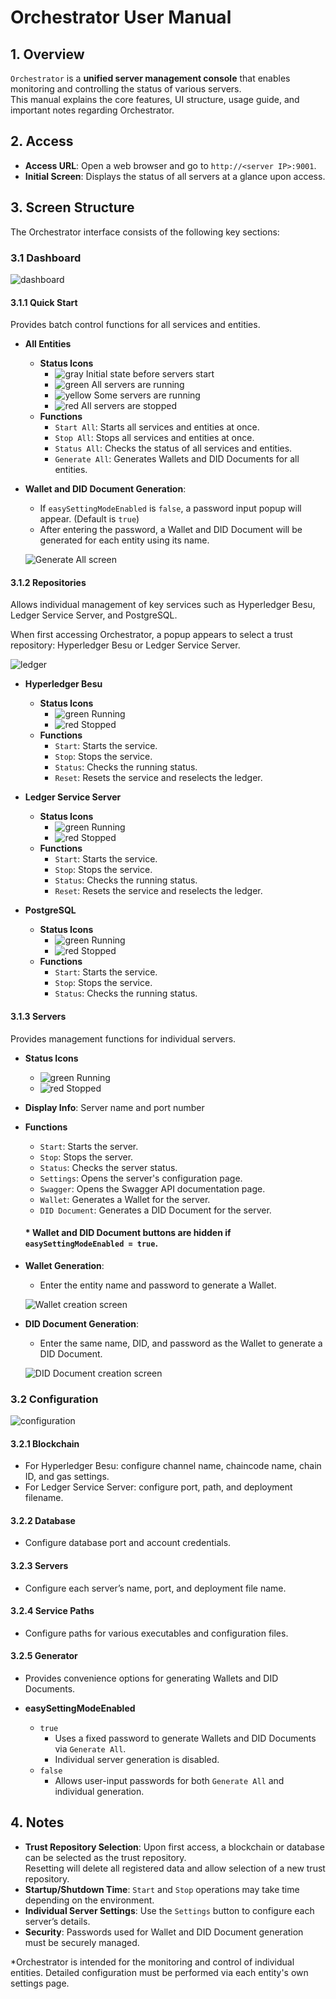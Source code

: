 # Orchestrator User Manual

## 1. Overview
`Orchestrator` is a **unified server management console** that enables monitoring and controlling the status of various servers.  
This manual explains the core features, UI structure, usage guide, and important notes regarding Orchestrator.

## 2. Access
- **Access URL**: Open a web browser and go to `http://<server IP>:9001`.
- **Initial Screen**: Displays the status of all servers at a glance upon access.

## 3. Screen Structure
The Orchestrator interface consists of the following key sections:

### 3.1 Dashboard
![dashboard](./image/dashboard.png)

#### 3.1.1 Quick Start
Provides batch control functions for all services and entities.

- **All Entities**
  - **Status Icons**
    - ![gray](./image/gray_icon.png) Initial state before servers start
    - ![green](./image/green_icon.png) All servers are running
    - ![yellow](./image/yellow_icon.png) Some servers are running
    - ![red](./image/red_icon.png) All servers are stopped
  - **Functions**
    - `Start All`: Starts all services and entities at once.
    - `Stop All`: Stops all services and entities at once.
    - `Status All`: Checks the status of all services and entities.
    - `Generate All`: Generates Wallets and DID Documents for all entities.

- **Wallet and DID Document Generation**:
  - If `easySettingModeEnabled` is `false`, a password input popup will appear. (Default is `true`)
  - After entering the password, a Wallet and DID Document will be generated for each entity using its name.

  ![Generate All screen](./image/generate_all.png)

#### 3.1.2 Repositories
Allows individual management of key services such as Hyperledger Besu, Ledger Service Server, and PostgreSQL.

When first accessing Orchestrator, a popup appears to select a trust repository: Hyperledger Besu or Ledger Service Server.

![ledger](./image/select_ledger.png)

- **Hyperledger Besu**
  - **Status Icons**
    - ![green](./image/green_icon.png) Running
    - ![red](./image/red_icon.png) Stopped
  - **Functions**
    - `Start`: Starts the service.
    - `Stop`: Stops the service.
    - `Status`: Checks the running status.
    - `Reset`: Resets the service and reselects the ledger.

- **Ledger Service Server**
  - **Status Icons**
    - ![green](./image/green_icon.png) Running
    - ![red](./image/red_icon.png) Stopped
  - **Functions**
    - `Start`: Starts the service.
    - `Stop`: Stops the service.
    - `Status`: Checks the running status.
    - `Reset`: Resets the service and reselects the ledger.

- **PostgreSQL**
  - **Status Icons**
    - ![green](./image/green_icon.png) Running
    - ![red](./image/red_icon.png) Stopped
  - **Functions**
    - `Start`: Starts the service.
    - `Stop`: Stops the service.
    - `Status`: Checks the running status.

#### 3.1.3 Servers
Provides management functions for individual servers.

- **Status Icons**
  - ![green](./image/green_icon.png) Running
  - ![red](./image/red_icon.png) Stopped

- **Display Info**: Server name and port number
- **Functions**
  - `Start`: Starts the server.
  - `Stop`: Stops the server.
  - `Status`: Checks the server status.
  - `Settings`: Opens the server's configuration page.
  - `Swagger`: Opens the Swagger API documentation page.
  - `Wallet`: Generates a Wallet for the server.
  - `DID Document`: Generates a DID Document for the server.

  #### * Wallet and DID Document buttons are hidden if `easySettingModeEnabled = true`.

- **Wallet Generation**:
  - Enter the entity name and password to generate a Wallet.

  ![Wallet creation screen](./image/wallet.png)

- **DID Document Generation**:
  - Enter the same name, DID, and password as the Wallet to generate a DID Document.

  ![DID Document creation screen](./image/diddoc.png)

### 3.2 Configuration
![configuration](./image/configuration.png)

#### 3.2.1 Blockchain
- For Hyperledger Besu: configure channel name, chaincode name, chain ID, and gas settings.
- For Ledger Service Server: configure port, path, and deployment filename.

#### 3.2.2 Database
- Configure database port and account credentials.

#### 3.2.3 Servers
- Configure each server’s name, port, and deployment file name.

#### 3.2.4 Service Paths
- Configure paths for various executables and configuration files.

#### 3.2.5 Generator
- Provides convenience options for generating Wallets and DID Documents.

- **easySettingModeEnabled**
  - `true`
    - Uses a fixed password to generate Wallets and DID Documents via `Generate All`.
    - Individual server generation is disabled.
  - `false`
    - Allows user-input passwords for both `Generate All` and individual generation.

## 4. Notes
- **Trust Repository Selection**: Upon first access, a blockchain or database can be selected as the trust repository.  
  Resetting will delete all registered data and allow selection of a new trust repository.
- **Startup/Shutdown Time**: `Start` and `Stop` operations may take time depending on the environment.
- **Individual Server Settings**: Use the `Settings` button to configure each server’s details.
- **Security**: Passwords used for Wallet and DID Document generation must be securely managed.

*Orchestrator is intended for the monitoring and control of individual entities. Detailed configuration must be performed via each entity's own settings page.
